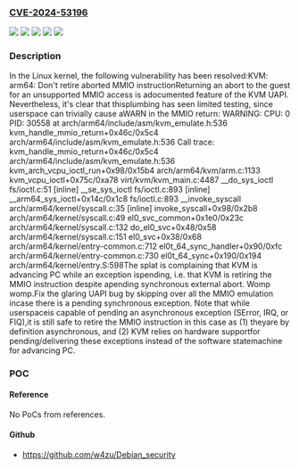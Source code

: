 ### [CVE-2024-53196](https://cve.mitre.org/cgi-bin/cvename.cgi?name=CVE-2024-53196)
![](https://img.shields.io/static/v1?label=Product&message=Linux&color=blue)
![](https://img.shields.io/static/v1?label=Version&message=&color=brightgreen)
![](https://img.shields.io/static/v1?label=Version&message=5.5%20&color=brightgreen)
![](https://img.shields.io/static/v1?label=Version&message=da345174ceca052469e4775e4ae263b5f27a9355%20&color=brightgreen)
![](https://img.shields.io/static/v1?label=Vulnerability&message=n%2Fa&color=blue)

### Description

In the Linux kernel, the following vulnerability has been resolved:KVM: arm64: Don't retire aborted MMIO instructionReturning an abort to the guest for an unsupported MMIO access is adocumented feature of the KVM UAPI. Nevertheless, it's clear that thisplumbing has seen limited testing, since userspace can trivially cause aWARN in the MMIO return:  WARNING: CPU: 0 PID: 30558 at arch/arm64/include/asm/kvm_emulate.h:536 kvm_handle_mmio_return+0x46c/0x5c4 arch/arm64/include/asm/kvm_emulate.h:536  Call trace:   kvm_handle_mmio_return+0x46c/0x5c4 arch/arm64/include/asm/kvm_emulate.h:536   kvm_arch_vcpu_ioctl_run+0x98/0x15b4 arch/arm64/kvm/arm.c:1133   kvm_vcpu_ioctl+0x75c/0xa78 virt/kvm/kvm_main.c:4487   __do_sys_ioctl fs/ioctl.c:51 [inline]   __se_sys_ioctl fs/ioctl.c:893 [inline]   __arm64_sys_ioctl+0x14c/0x1c8 fs/ioctl.c:893   __invoke_syscall arch/arm64/kernel/syscall.c:35 [inline]   invoke_syscall+0x98/0x2b8 arch/arm64/kernel/syscall.c:49   el0_svc_common+0x1e0/0x23c arch/arm64/kernel/syscall.c:132   do_el0_svc+0x48/0x58 arch/arm64/kernel/syscall.c:151   el0_svc+0x38/0x68 arch/arm64/kernel/entry-common.c:712   el0t_64_sync_handler+0x90/0xfc arch/arm64/kernel/entry-common.c:730   el0t_64_sync+0x190/0x194 arch/arm64/kernel/entry.S:598The splat is complaining that KVM is advancing PC while an exception ispending, i.e. that KVM is retiring the MMIO instruction despite apending synchronous external abort. Womp womp.Fix the glaring UAPI bug by skipping over all the MMIO emulation incase there is a pending synchronous exception. Note that while userspaceis capable of pending an asynchronous exception (SError, IRQ, or FIQ),it is still safe to retire the MMIO instruction in this case as (1) theyare by definition asynchronous, and (2) KVM relies on hardware supportfor pending/delivering these exceptions instead of the software statemachine for advancing PC.

### POC

#### Reference
No PoCs from references.

#### Github
- https://github.com/w4zu/Debian_security

